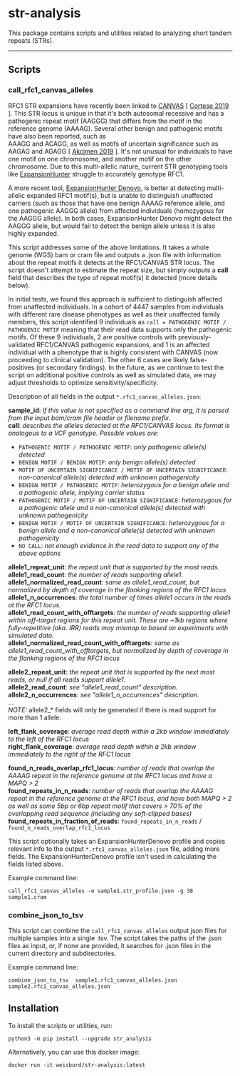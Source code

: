 # str-analysis
This package contains scripts and utilities related to analyzing short tandem repeats (STRs). 

---
## Scripts

### call_rfc1_canvas_alleles

RFC1 STR expansions have recently been linked to [CANVAS](https://www.omim.org/entry/614575) [ [Cortese 2019](https://pubmed.ncbi.nlm.nih.gov/30926972/) ].
This STR locus is unique in that it's both autosomal recessive and has a pathogenic repeat motif (AAGGG) 
that differs from the motif in the reference genome (AAAAG). Several other benign and pathogenic motifs have also been reported, such as  
AAAGG and ACAGG, as well as motifs of uncertain significance such as AAGAG and AGAGG [ [Akcimen 2019](https://pubmed.ncbi.nlm.nih.gov/31824583/) ].
It's not unusual for individuals to have one motif on one chromosome, and another motif on the other chromosome. 
Due to this multi-allelic nature, current STR genotyping tools like [ExpansionHunter](https://github.com/Illumina/ExpansionHunter) struggle to accurately 
genotype RFC1.  

A more recent tool, [ExpansionHunter Denovo](https://genomebiology.biomedcentral.com/articles/10.1186/s13059-020-02017-z), 
is better at detecting multi-allelic expanded RFC1 motif(s), but is unable to distinguish unaffected carriers 
(such as those that have one benign AAAAG reference allele, and one pathogenic AAGGG allele) from 
affected individuals (homozygous for the AAGGG allele). In both cases, ExpansionHunter Denovo might detect the 
AAGGG allele, but would fail to detect the benign allele unless it is also highly expanded. 

This script addresses some of the above limitations. It takes a whole genome (WGS) bam or cram file and 
outputs a .json file with information about the repeat motifs it detects at the RFC1/CANVAS STR locus. 
The script doesn't attempt to estimate the repeat size, but simply outputs a **call** field that describes 
the type of repeat motif(s) it detected (more details below). 


In initial tests, we found this approach is sufficient to distinguish affected from unaffected individuals. 
In a cohort of 4447 samples from individuals with different rare disease phenotypes as well as their unaffected
family members, this script identified 9 individuals as `call = PATHOGENIC MOTIF / PATHOGENIC MOTIF`
meaning that their read data supports only the pathogenic motifs. Of these 9 individuals, 2 are positive controls with previously-validated RFC1/CANVAS
pathogenic expansions, and 1 is an affected individual with a phenotype that is highly consistent with CANVAS (now 
proceeding to clinical validation). The other 6 cases are likely false-positives (or secondary findings).
In the future, as we continue to test the script on additional positive controls as well as simulated data, we may 
adjust thresholds to optimize sensitivity/specificity.

Description of all fields in the output `*.rfc1_canvas_alleles.json`:

**sample_id**: *If this value is not specified as a command line arg, it is parsed from the input bam/cram file header or filename prefix.*    
**call**: *describes the alleles detected at the RFC1/CANVAS locus. Its format is analogous to a VCF genotype. Possible values are:*
* `PATHOGENIC MOTIF / PATHOGENIC MOTIF`: *only pathogenic allele(s) detected*
* `BENIGN MOTIF / BENIGN MOTIF`: *only benign allele(s) detected*
* `MOTIF OF UNCERTAIN SIGNIFICANCE / MOTIF OF UNCERTAIN SIGNIFICANCE`: *non-canonical allele(s) detected with unknown pathogenicity*
* `BENIGN MOTIF / PATHOGENIC MOTIF`: *heterozygous for a benign allele and a pathogenic allele, implying carrier status*
* `PATHOGENIC MOTIF / MOTIF OF UNCERTAIN SIGNIFICANCE`: *heterozygous for a pathogenic allele and a non-canonical allele(s) detected with unknown pathogenicity*
* `BENIGN MOTIF / MOTIF OF UNCERTAIN SIGNIFICANCE`: *heterozygous for a benign allele and a non-canonical allele(s) detected with unknown pathogenicity*
* `NO CALL`: *not enough evidence in the read data to support any of the above options*

**allele1_repeat_unit**: *the repeat unit that is supported by the most reads.*     
**allele1_read_count**: *the number of reads supporting allele1.*   
**allele1_normalized_read_count**: *same as allele1_read_count, but normalized by depth
of coverage in the flanking regions of the RFC1 locus*   
**allele1_n_occurrences**: *the total number of times allele1 occurs in the reads at the RFC1 locus.*     
**allele1_read_count_with_offtargets**: *the number of reads supporting allele1 within off-target regions 
    for this repeat unit. These are ~1kb regions where fully-repetitive (aka. IRR) reads may mismap to based on 
    experiments with simulated data.*   
**allele1_normalized_read_count_with_offtargets**: *same as allele1_read_count_with_offtargets, but normalized by depth 
    of coverage in the flanking regions of the RFC1 locus*

**allele2_repeat_unit**: *the repeat unit that is supported by the next most reads, or null if all reads support allele1.*    
**allele2_read_count**: *see "allele1_read_count" description.*  
**allele2_n_occurrences**: *see "allele1_n_occurrences" description.*  
...    
*NOTE:* allele2_* fields will only be generated if there is read support for more than 1 allele.    

**left_flank_coverage**: *average read depth within a 2kb window immediately to the left of the RFC1 locus*  
**right_flank_coverage**: *average read depth within a 2kb window immediately to the right of the RFC1 locus*  
  
**found_n_reads_overlap_rfc1_locus**: *number of reads that overlap the AAAAG repeat in the reference genome 
at the RFC1 locus and have a MAPQ > 2*    
**found_repeats_in_n_reads**: *number of reads that overlap the AAAAG repeat in the reference genome at the RFC1 locus, and have both MAPQ > 2 as well as some 5bp or 6bp repeat motif that covers > 70% of the overlapping read sequence (including any soft-clipped bases)*    
**found_repeats_in_fraction_of_reads**: `found_repeats_in_n_reads` / `found_n_reads_overlap_rfc1_locus`  

This script optionally takes an ExpansionHunterDenovo profile and copies relevant info to the output
`*.rfc1_canvas_alleles.json` file, adding more fields. 
The ExpansionHunterDenovo profile isn't used in calculating the fields listed above.  

Example command line:

```
call_rfc1_canvas_alleles -e sample1.str_profile.json -g 38 sample1.cram
```

### combine_json_to_tsv

This script can combine the `call_rfc1_canvas_alleles` output json files for multiple samples into 
a single .tsv. The script takes the paths of the .json files as input, or, if none are provided, it searches for .json 
files in the current directory and subdirectories.

Example command line:
```
combine_json_to_tsv  sample1.rfc1_canvas_alleles.json  sample2.rfc1_canvas_alleles.json
```

## Installation

To install the scripts or utilities, run:

```
python3 -m pip install --upgrade str_analysis
```

Alternatively, you can use this docker image:

```
docker run -it weisburd/str-analysis:latest
```

